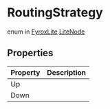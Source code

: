 # RoutingStrategy
enum in [FyroxLite](../README.md).[LiteNode](README.md)
## Properties
| Property | Description |
|---|---|
| Up |  |
| Down |  |

